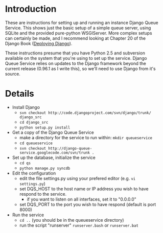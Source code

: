 # Introduction #

These are instructions for setting up and running an instance Django Queue Service. This shows just the basic setup of a simple queue server, using SQLite and the provided pure-python WSGIServer. More complex setups can certainly be made, and I recommend looking at Chapter 20 of the Django Book ([Deploying Django](http://djangobook.com/en/1.0/chapter20/)).

These instructions presume that you have Python 2.5 and subversion available on the system that you're using to set up the service. Django Queue Service relies on updates to the Django framework beyond the current release (0.96.1 as I write this), so we'll need to use Django from it's source.

# Details #

  * Install Django
    * `svn checkout http://code.djangoproject.com/svn/django/trunk/ django_src`
    * `cd django_src`
    * `python setup.py install`
  * Get a copy of the Django Queue Service
    * make a directory for the service to run within: `mkdir queueservice`
    * `cd queueservice`
    * `svn checkout http://django-queue-service.googlecode.com/svn/trunk .`
  * Set up the database, initialize the service
    * `cd qs`
    * `python manage.py syncdb`
  * Edit the configuration
    * edit the file settings.py using your prefered editor (e.g. `vi settings.py`)
    * set DQS\_HOST to the host name or IP address you wish to have respond to the service.
      * if you want to listen on all interfaces, set it to "0.0.0.0"
    * set DQS\_PORT to the port you wish to have respond (default is port 8000)
  * Run the service
    * `cd ..` (you should be in the queueservice directory)
    * run the script "runserver" `runserver.bash` or `runserver.bat`